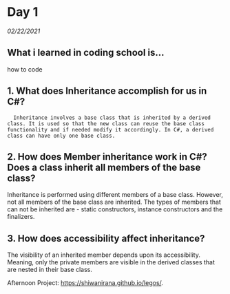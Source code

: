 # Day 1
_02/22/2021_

## What i learned in coding school is...
how to code


## 1. What does Inheritance accomplish for us in C#?
      Inheritance involves a base class that is inherited by a derived class. It is used so that the new class can reuse the base class functionality and if needed modify it accordingly. In C#, a derived class can have only one base class.

## 2. How does Member inheritance work in C#? Does a class inherit all members of the base class?
Inheritance is performed using different members of a base class. However, not all members of the base class are inherited. The types of members that can not be inherited are - static constructors, instance constructors and the finalizers. 
      
## 3. How does accessibility affect inheritance?
The visibility of an inherited member depends upon its accessibility. Meaning, only the private members are visible in the derived classes that are nested in their base class. 

Afternoon Project:  https://shiwanirana.github.io/legos/.